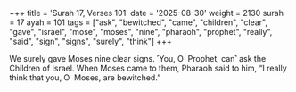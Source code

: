 +++
title = 'Surah 17, Verses 101'
date = '2025-08-30'
weight = 2130
surah = 17
ayah = 101
tags = ["ask", "bewitched", "came", "children", "clear", "gave", "israel", "mose", "moses", "nine", "pharaoh", "prophet", "really", "said", "sign", "signs", "surely", "think"]
+++

We surely gave Moses nine clear signs. ˹You, O  Prophet, can˺ ask the Children of Israel. When Moses came to them, Pharaoh said to him, “I really think that you, O  Moses, are bewitched.”